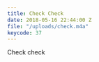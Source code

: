 ```yaml
---
title: Check Check
date: 2018-05-16 22:44:00 Z
file: "/uploads/check.m4a"
keycode: 37
---
```


Check check